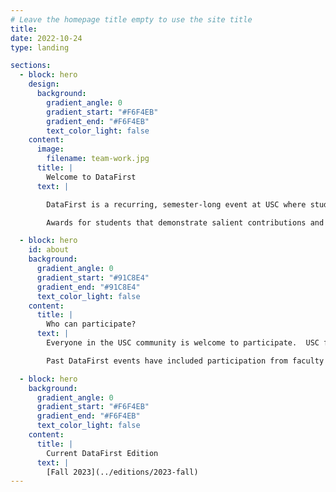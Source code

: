 ```yaml
---
# Leave the homepage title empty to use the site title
title:
date: 2022-10-24
type: landing

sections:
  - block: hero
    design:
      background:
        gradient_angle: 0
        gradient_start: "#F6F4EB"
        gradient_end: "#F6F4EB"
        text_color_light: false
    content:
      image:
        filename: team-work.jpg
      title: |
        Welcome to DataFirst
      text: |

        DataFirst is a recurring, semester-long event at USC where students from different backgrounds and programs get hands-on experience in real projects involving data science. DataFirst focuses on projects proposed by USC faculty and researchers, often combining faculty and students in data science as well as in other disciplines.

        Awards for students that demonstrate salient contributions and unique skills are given when the final DataFirst project presentations take place at the end of the semester.

  - block: hero
    id: about
    background:
      gradient_angle: 0
      gradient_start: "#91C8E4"
      gradient_end: "#91C8E4"
      text_color_light: false
    content:
      title: |
        Who can participate?
      text: |
        Everyone in the USC community is welcome to participate.  USC faculty and researchers can submit project proposals. Students can join the kick-off event at the beginning of the semester and learn more about it.

        Past DataFirst events have included participation from faculty and students from a diverse range of departments and specializations, from journalism and communications to biology and social work. Students have a chance to learn how to incorporate the different aspects of data science into their academic projects.

  - block: hero
    background:
      gradient_angle: 0
      gradient_start: "#F6F4EB"
      gradient_end: "#F6F4EB"
      text_color_light: false
    content:
      title: |
        Current DataFirst Edition
      text: |
        [Fall 2023](../editions/2023-fall)
---
```

